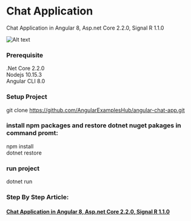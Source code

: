 # Chat Application 
Chat Application in Angular 8, Asp.net Core 2.2.0, Signal R 1.1.0

![Alt text](https://1.bp.blogspot.com/-M4OAb3F5wMs/XVQ-oomPpLI/AAAAAAAABBg/AAJSzvM88wEC9MsJnRHpDz-JQ4q4SUvawCLcBGAs/s1600/screenshot.gif "Chat Application")

### Prerequisite 
.Net Core 2.2.0<br />
Nodejs 10.15.3<br />
Angular CLI 8.0 <br />

### Setup Project
git clone https://github.com/AngularExamplesHub/angular-chat-app.git

### install npm packages and restore dotnet nuget pakages in command promt:
npm install <br />
dotnet restore  

### run project
dotnet run

### Step By Step Article:
#### [Chat Application in Angular 8, Asp.net Core 2.2.0, Signal R 1.1.0](https://crack-codes.blogspot.com/2019/08/Chat-Application-using-Angular-Asp-net-Core-Signal-R.html)


